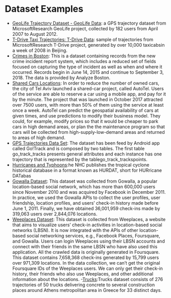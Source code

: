 # Dataset Examples

- [GeoLife Trajectory Dataset - GeoLife Data](https://www.microsoft.com/en-us/research/publication/geolife-gps-trajectory-dataset-user-guide/): a GPS trajectory dataset from MicrosoftResearch GeoLife project, collected by 182 users from April 2007 to August 2012. 
- [T-Drive Taxi Trajectories: T-Drive Data](https://www.microsoft.com/en-us/research/publication/t-drive-trajectory-data-sample/):  sample of trajectories from MicrosoftResearch T-Drive project, generated by over 10,000 taxicabsin a week of 2008 in Beijing.
- [Crimes in Boston](https://www.kaggle.com/AnalyzeBoston/crimes-in-boston): This is a dataset containing records from the new crime incident report system, which includes a reduced set of fields focused on capturing the type of incident as well as when and where it occurred.  Records begin in June 14, 2015 and continue to September 3, 2018. The data is provided by Analyze Boston.
- [Shared Cars Locations](https://www.kaggle.com/doit-intl/autotel-shared-car-locations): In order to reduce the number of owned cars, the city of Tel Aviv launched a shared-car project, called AutoTel. Users of the service are able to reserve a car using a mobile app, and pay for it by the minute. The project that was launched in October 2017 attracted over 7500 users, with more than 50% of them using the service at least once a week. AutoTel can predict the geospatial availability of cars at given times, and use predictions to modify their business model. They could, for example, modify prices so that it would be cheaper to park cars in high demand areas, or plan the the maintenance program so that cars will be collected from high-supply-low-demand areas and returned to areas of high demand. 
- [GPS Trajectories Data Set](https://archive.ics.uci.edu/ml/datasets/GPS+Trajectories): The dataset has been feed by Android app called Go!Track and is composed by two tables. The first table go_track_tracks presents general attributes and each instance has one trajectory that is represented by the tablego_track_trackspoints.
- [Hurricanes and Typhoons](https://www.kaggle.com/noaa/hurricane-database):he NHC publishes the tropical cyclone historical database in a format known as HURDAT, short for HURricane DATabas
- [Gowalla Dataset](https://drive.google.com/file/d/0BzpKyxX1dqTYRTFVYTd1UG81ZXc/view): This dataset was collected from Gowalla, a popular location-based social network, which has more than 600,000 users since November 2010 and was acquired by Facebook in December 2011. In practice, we used the Gowalla APIs to collect the user profiles, user friendship, location profiles, and users’ check-in history made before June 1, 2011. Finally, we have obtained 36,001,959 check-ins made by 319,063 users over 2,844,076 locations.
- [Weeplaces Dataset](https://drive.google.com/file/d/0BzpKyxX1dqTYYzRmUXRZMWloblU/view): This dataset is collected from Weeplaces, a website that aims to visualize users’ check-in activities in location-based social networks (LBSN). It is now integrated with the APIs of other location-based social networking services, e.g., Facebook Places, Foursquare, and Gowalla. Users can login Weeplaces using their LBSN accounts and connect with their friends in the same LBSN who have also used this application. All the crawled data is originally generated in Foursquare. This dataset contains 7,658,368 check-ins generated by 15,799 users over 971,309 locations. In the data collection, we can’t get the original Foursquare IDs of the Weeplaces users. We can only get their check-in history, their friends who also use Weeplaces, and other additional information about the locations.
 -[Trucks](http://www.chorochronos.org/Default.aspx?tabid=71&iditem=31):Trucks dataset consists of 276 trajectories of 50 trucks delivering concrete to several construction places around Athens metropolitan area in Greece for 33 distinct days.